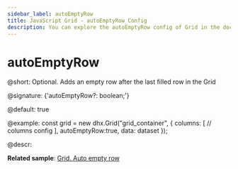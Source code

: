 ```yaml
---
sidebar_label: autoEmptyRow
title: JavaScript Grid - autoEmptyRow Config 
description: You can explore the autoEmptyRow config of Grid in the documentation of the DHTMLX JavaScript UI library. Browse developer guides and API reference, try out code examples and live demos, and download a free 30-day evaluation version of DHTMLX Suite.
---
```


# autoEmptyRow

@short: Optional. Adds an empty row after the last filled row in the Grid

@signature: {'autoEmptyRow?: boolean;'}

@default: true

@example:
const grid = new dhx.Grid("grid_container", {
	columns: [
		// columns config
	],
	autoEmptyRow:true,
	data: dataset
});

@descr: 

**Related sample**: [Grid. Auto empty row](https://snippet.dhtmlx.com/rkytig73)

[comment]: # (@related: grid/initialization.md#initialize-grid grid/configuration.md#automatic-adding-of-empty-row-into-grid)
